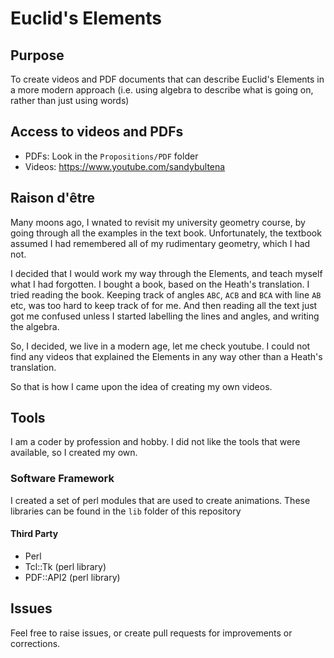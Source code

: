 # Euclid's Elements

## Purpose

To create videos and PDF documents that can describe Euclid's Elements in a more modern approach (i.e. using algebra to describe what is going on, rather than just using words)

## Access to videos and PDFs

* PDFs: 	Look in the `Propositions/PDF` folder
* Videos: https://www.youtube.com/sandybultena

## Raison d'être

Many moons ago, I wnated to revisit my university geometry course, by going through all the examples in the text book.  Unfortunately, the textbook assumed I had remembered all of my rudimentary geometry, which I had not.

I decided that I would work my way through the Elements, and teach myself what I had forgotten.  I bought a book, based on the Heath's translation.  I tried reading the book.  Keeping track of angles `ABC`, `ACB` and `BCA` with line `AB` etc, was too hard to keep track of for me.  And then reading all the text just got me confused unless I started labelling the lines and angles, and writing the algebra.

So, I decided, we live in a modern age, let me check youtube.  I could not find any videos that explained the Elements in any way other than a Heath's translation.

So that is how I came upon the idea of creating my own videos.

## Tools

I am a coder by profession and hobby.  I did not like the tools that were available, so I created my own.

### Software Framework

I created a set of perl modules that are used to create animations.  These libraries can be found in the `lib` folder of this repository

#### Third Party

* Perl
* Tcl::Tk (perl library)
* PDF::API2 (perl library)

## Issues

Feel free to raise issues, or create pull requests for improvements or corrections.
